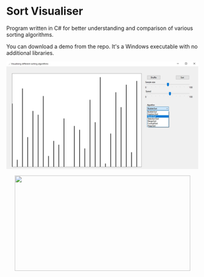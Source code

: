 

# Sort Visualiser 

Program written in C# for better understanding and comparison of various sorting algorithms.

You can download a demo from the repo. It's a Windows executable with no additional libraries.

![Screenshot of the app](README/ScreenApp.jpg?raw=true)

<p align="center">
  <img width="461" height="250" src="https://media.giphy.com/media/ngpJ0WLy9m7df7ChAt/giphy.gif">
</p>
